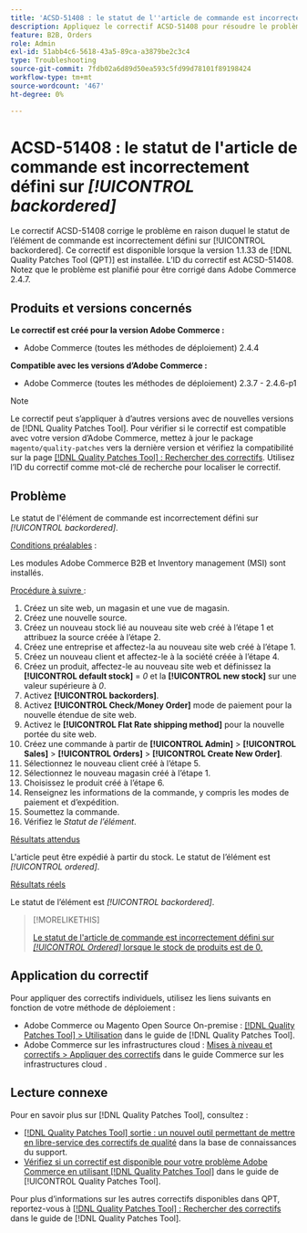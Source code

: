 ```yaml
---
title: 'ACSD-51408 : le statut de l''article de commande est incorrectement défini sur [!UICONTROL backordered]'
description: Appliquez le correctif ACSD-51408 pour résoudre le problème d’Adobe Commerce où le statut de l’élément de commande est incorrectement défini sur [!UICONTROL backordered].
feature: B2B, Orders
role: Admin
exl-id: 51abb4c6-5618-43a5-89ca-a3879be2c3c4
type: Troubleshooting
source-git-commit: 7fdb02a6d89d50ea593c5fd99d78101f89198424
workflow-type: tm+mt
source-wordcount: '467'
ht-degree: 0%

---
```


# ACSD-51408 : le statut de l&#39;article de commande est incorrectement défini sur *[!UICONTROL backordered]*

Le correctif ACSD-51408 corrige le problème en raison duquel le statut de l’élément de commande est incorrectement défini sur [!UICONTROL backordered]. Ce correctif est disponible lorsque la version 1.1.33 de [!DNL Quality Patches Tool (QPT)] est installée. L’ID du correctif est ACSD-51408. Notez que le problème est planifié pour être corrigé dans Adobe Commerce 2.4.7.

## Produits et versions concernés

**Le correctif est créé pour la version Adobe Commerce :**

* Adobe Commerce (toutes les méthodes de déploiement) 2.4.4

**Compatible avec les versions d’Adobe Commerce :**

* Adobe Commerce (toutes les méthodes de déploiement) 2.3.7 - 2.4.6-p1

>[!NOTE]
>
>Le correctif peut s’appliquer à d’autres versions avec de nouvelles versions de [!DNL Quality Patches Tool]. Pour vérifier si le correctif est compatible avec votre version d’Adobe Commerce, mettez à jour le package `magento/quality-patches` vers la dernière version et vérifiez la compatibilité sur la page [[!DNL Quality Patches Tool] : Rechercher des correctifs](https://experienceleague.adobe.com/tools/commerce-quality-patches/index.html?lang=fr). Utilisez l’ID du correctif comme mot-clé de recherche pour localiser le correctif.

## Problème

Le statut de l&#39;élément de commande est incorrectement défini sur *[!UICONTROL backordered]*.

<u>Conditions préalables</u> :

Les modules Adobe Commerce B2B et Inventory management (MSI) sont installés.

<u>Procédure à suivre </u> :

1. Créez un site web, un magasin et une vue de magasin.
1. Créez une nouvelle source.
1. Créez un nouveau stock lié au nouveau site web créé à l’étape 1 et attribuez la source créée à l’étape 2.
1. Créez une entreprise et affectez-la au nouveau site web créé à l’étape 1.
1. Créez un nouveau client et affectez-le à la société créée à l’étape 4.
1. Créez un produit, affectez-le au nouveau site web et définissez la **[!UICONTROL default stock]** = *0* et la **[!UICONTROL new stock]** sur une valeur supérieure à *0*.
1. Activez **[!UICONTROL backorders]**.
1. Activez **[!UICONTROL Check/Money Order]** mode de paiement pour la nouvelle étendue de site web.
1. Activez le **[!UICONTROL Flat Rate shipping method]** pour la nouvelle portée du site web.
1. Créez une commande à partir de **[!UICONTROL Admin]** > **[!UICONTROL Sales]** > **[!UICONTROL Orders]** > **[!UICONTROL Create New Order]**.
1. Sélectionnez le nouveau client créé à l’étape 5.
1. Sélectionnez le nouveau magasin créé à l’étape 1.
1. Choisissez le produit créé à l’étape 6.
1. Renseignez les informations de la commande, y compris les modes de paiement et d’expédition.
1. Soumettez la commande.
1. Vérifiez le *Statut de l’élément*.

<u>Résultats attendus</u>

L&#39;article peut être expédié à partir du stock. Le statut de l’élément est *[!UICONTROL ordered]*.

<u>Résultats réels</u>

Le statut de l’élément est *[!UICONTROL backordered]*.

>[!MORELIKETHIS]
>
>[Le statut de l&#39;article de commande est incorrectement défini sur *[!UICONTROL Ordered]* lorsque le stock de produits est de 0,](/help/tools/quality-patches-tool/patches-available-in-qpt/v1-1-33/acsd-51735-order-item-status-incorrectly-set.md)

## Application du correctif

Pour appliquer des correctifs individuels, utilisez les liens suivants en fonction de votre méthode de déploiement :

* Adobe Commerce ou Magento Open Source On-premise : [[!DNL Quality Patches Tool] > Utilisation](/help/tools/quality-patches-tool/usage.md) dans le guide de [!DNL Quality Patches Tool].
* Adobe Commerce sur les infrastructures cloud : [Mises à niveau et correctifs > Appliquer des correctifs](https://experienceleague.adobe.com/docs/commerce-cloud-service/user-guide/develop/upgrade/apply-patches.html?lang=fr) dans le guide Commerce sur les infrastructures cloud .

## Lecture connexe

Pour en savoir plus sur [!DNL Quality Patches Tool], consultez :

* [[!DNL Quality Patches Tool] sortie : un nouvel outil permettant de mettre en libre-service des correctifs de qualité](https://experienceleague.adobe.com/fr/docs/commerce-operations/tools/quality-patches-tool/quality-patches-tool-to-self-serve-quality-patches) dans la base de connaissances du support.
* [Vérifiez si un correctif est disponible pour votre problème Adobe Commerce en utilisant [!DNL Quality Patches Tool]](/help/tools/quality-patches-tool/patches-available-in-qpt/check-patch-for-magento-issue-with-magento-quality-patches.md) dans le guide de [!UICONTROL Quality Patches Tool].


Pour plus d’informations sur les autres correctifs disponibles dans QPT, reportez-vous à [[!DNL Quality Patches Tool] : Rechercher des correctifs](https://experienceleague.adobe.com/tools/commerce-quality-patches/index.html?lang=fr) dans le guide de [!DNL Quality Patches Tool].
